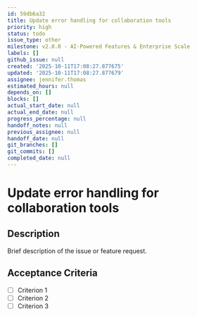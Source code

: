```yaml
---
id: 59db6a32
title: Update error handling for collaboration tools
priority: high
status: todo
issue_type: other
milestone: v2.0.0 - AI-Powered Features & Enterprise Scale
labels: []
github_issue: null
created: '2025-10-11T17:08:27.877675'
updated: '2025-10-11T17:08:27.877679'
assignee: jennifer.thomas
estimated_hours: null
depends_on: []
blocks: []
actual_start_date: null
actual_end_date: null
progress_percentage: null
handoff_notes: null
previous_assignee: null
handoff_date: null
git_branches: []
git_commits: []
completed_date: null
---
```


# Update error handling for collaboration tools

## Description

Brief description of the issue or feature request.

## Acceptance Criteria

- [ ] Criterion 1
- [ ] Criterion 2
- [ ] Criterion 3